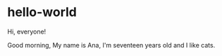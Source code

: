 # hello-world
Hi, everyone!

Good morning, My name is Ana, I'm seventeen years old and I like cats.
